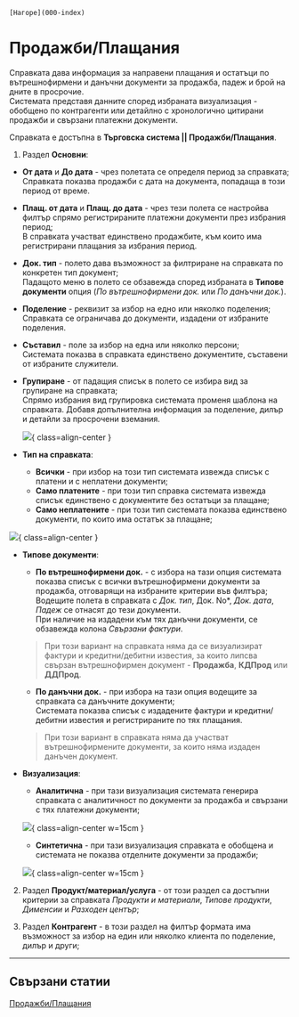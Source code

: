 ```{only} html
[Нагоре](000-index)
```

# **Продажби/Плащания**

Справката дава информация за направени плащания и остатъци по вътрешнофирмени и данъчни документи за продажба, падеж и брой на дните в просрочие.  
Системата представя данните според избраната визуализация - обобщено по контрагенти или детайлно с хронологично цитирани продажби и свързани платежни документи.  


Справката е достъпна в **Търговска система || Продажби/Плащания**.  

1) Раздел **Основни**:  

 - **От дата** и **До дата** - чрез полетата се определя период за справката;  
 Справката показва продажби с дата на документа, попадаща в този период от време.  

 - **Плащ. от дата** и **Плащ. до дата** - чрез тези полета се настройва филтър спрямо регистрираните платежни документи през избрания период;  
 В справката участват единствено продажбите, към които има регистрирани плащания за избрания период.  

 - **Док. тип** - полето дава възможност за филтриране на справката по конкретен тип документ;  
 Падащото меню в полето се обзавежда според избраната в **Типове документи** опция (*По вътрешнофирмени док.* или *По данъчни док.*).  

 - **Поделение** - реквизит за избор на едно или няколко поделения;  
 Справката се ограничава до документи, издадени от избраните поделения.  

 - **Съставил** - поле за избор на една или няколко персони;  
 Системата показва в справката единствено документите, съставени от избраните служители.  
 
 - **Групиране** - от падащия списък в полето се избира вид за групиране на справката;  
 Спрямо избрания вид групировка системата променя шаблона на справката. Добавя допълнителна информация за поделение, дилър и детайли за просрочени вземания.  

    ![](907-sales-payments1.png){ class=align-center }

 - **Тип на справката**:  
    - **Всички** - при избор на този тип системата извежда списък с платени и с неплатени документи;  
    - **Само платените** - при този тип  справка системата извежда списък единствено с документите без остатъци за плащане;  
    - **Само неплатените** - при този тип системата показва единствено документи, по които има остатък за плащане;  

 ![](907-sales-payments2.png){ class=align-center }
 
 - **Типове документи**:  
    - **По вътрешнофирмени док.** - с избора на тази опция системата показва списък с всички вътрешнофирмени документи за продажба, отговарящи на избраните критерии във филтъра;  
    Водещите полета в справката с *Док. тип*, Док. No*, *Док. дата*, *Падеж* се отнасят до тези документи.  
    При наличие на издадени към тях данъчни документи, се обзавежда колона *Свързани фактури*.  

    > При този вариант на справката няма да се визуализират фактури и кредитни/дебитни известия, за които липсва свързан вътрешнофирмен документ - **Продажба**, **КДПрод** или **ДДПрод**.   

    - **По данъчни док.** - при избора на тази опция водещите за справката са данъчните документи;  
    Системата показва списък с издадените фактури и кредитни/дебитни известия и регистрираните по тях плащания. 

    > При този вариант в справката няма да участват вътрешнофирмените документи, за които няма издаден данъчен документ.  

- **Визуализация**:  
    - **Аналитична** - при тази визуализация системата генерира справката с аналитичност по документи за продажба и свързани с тях платежни документи;  

    ![](907-sales-payments3.png){ class=align-center w=15cm }

    - **Синтетична** - при тази визуализация справката е обобщена и системата не показва отделните документи за продажби;  

    ![](907-sales-payments4.png){ class=align-center w=15cm }

2) Раздел **Продукт/материал/услуга** - от този раздел са достъпни критерии за справката *Продукти и материали*, *Типове продукти*, *Дименсии* и *Разходен център*;  

3) Раздел **Контрагент** - в този раздел на филтър формата има възможност за избор на един или няколко клиента по поделение, дилър и други;  

___  
## Свързани статии

[Продажби/Плащания](https://www.unicontsoft.com/cms/node/202)